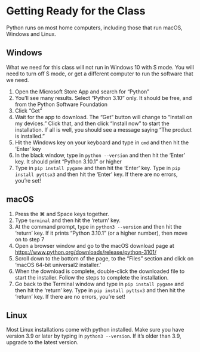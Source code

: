 # Getting Ready for the Class

Python runs on most home computers, including those that run macOS, Windows and Linux. 

## Windows

What we need for this class will not run in Windows 10 with S mode. You will need to turn off S mode, or get a different computer to run the software that we need.

1.	Open the Microsoft Store App and search for “Python”
2.	You’ll see many results. Select “Python 3.10” only. It should be free, and from the Python Software Foundation
3.	Click “Get”
4.	Wait for the app to download. The “Get” button will change to “Install on my devices.” Click that, and then click “Install now” to start the installation. If all is well, you should see a message saying “The product is installed.”
5.	Hit the Windows key on your keyboard and type in `cmd` and then hit the ‘Enter’ key 
6.	In the black window, type in `python --version` and then hit the ‘Enter’ key. It should print “Python 3.10.1” or higher 
7.	Type in `pip install pygame` and then hit the ‘Enter’ key. Type in `pip install pyttsx3` and then hit the ‘Enter’ key. If there are no errors, you’re set!


## macOS

1.	Press the ⌘ and Space keys together. 
2.	Type `terminal` and then hit the ‘return’ key.
3.	At the command prompt, type in `python3 --version` and then hit the ‘return’ key. If it prints “Python 3.10.1” (or a higher number), then move on to step 7
4.	Open a browser window and go to the macOS download page at https://www.python.org/downloads/release/python-3101/ 
5.	Scroll down to the bottom of the page, to the “Files” section and click on ‘macOS 64-bit universal2 installer.’ 
6.	When the download is complete, double-click the downloaded file to start the installer. Follow the steps to complete the installation. 
7.	Go back to the Terminal window and type in `pip install pygame` and then hit the ‘return’ key. Type in `pip install pyttsx3` and then hit the ‘return’ key. If there are no errors, you’re set!


## Linux

Most Linux installations come with python installed. Make sure you have version 3.9 or later by typing in `python3 --version`. If it’s older than 3.9, upgrade to the latest version.
